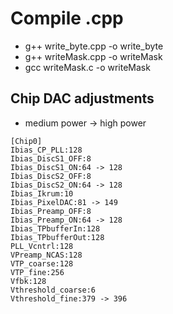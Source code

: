 # Compile .cpp
* g++ write_byte.cpp -o write_byte
* g++ writeMask.cpp -o writeMask
* gcc writeMask.c -o writeMask

## Chip DAC adjustments
* medium power -> high power
```
[Chip0]
Ibias_CP_PLL:128
Ibias_DiscS1_OFF:8
Ibias_DiscS1_ON:64 -> 128
Ibias_DiscS2_OFF:8
Ibias_DiscS2_ON:64 -> 128
Ibias_Ikrum:10
Ibias_PixelDAC:81 -> 149
Ibias_Preamp_OFF:8
Ibias_Preamp_ON:64 -> 128
Ibias_TPbufferIn:128
Ibias_TPbufferOut:128
PLL_Vcntrl:128
VPreamp_NCAS:128
VTP_coarse:128
VTP_fine:256
Vfbk:128
Vthreshold_coarse:6
Vthreshold_fine:379 -> 396
```

